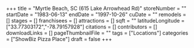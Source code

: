 +++
title = "Myrtle Beach, SC (615 Lake Arrowhead Rd)"
storeNumber = ""
startDate = "1983-06-13"
endDate = "1997-10-26"
cuDate = ""
remodels = []
stages = []
franchisees = []
attractions = []
sqft = ""
latitudeLongitude = ["33.77303172","-78.79157928"]
citations = []
contributors = []
downloadLinks = []
pageThumbnailFile = ""
tags = ["Locations"]
categories = ["ShowBiz Pizza Place"]
draft = false
+++
